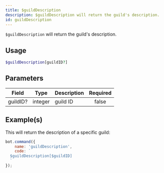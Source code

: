 ```yaml
---
title: $guildDescription
description: $guildDescription will return the guild's description.
id: guildDescription
---
```


`$guildDescription` will return the guild's description.

## Usage

```php
$guildDescription[guildID?]
```

## Parameters

| Field    | Type    | Description | Required |
|----------|---------|-------------|:--------:|
| guildID? | integer | guild ID    |  false   |

## Example(s)

This will return the description of a specific guild:

```javascript
bot.command({
    name: 'guildDescription',
    code: `
  $guildDescription[$guildID]
  `
});
```

